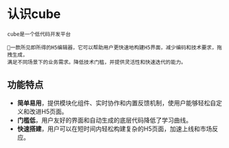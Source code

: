# 认识cube
```
cube是一个低代码开发平台

🎉一款所见即所得的H5编辑器，它可以帮助用户更快速地构建H5界面，减少编码和技术要求，拖拽生成，  
满足不同场景下的业务需求。降低技术门槛，并提供灵活性和快速迭代的能力。
```
## 功能特点
- **简单易用**，提供模块化组件、实时协作和内置反馈机制，使用户能够轻松自定义和改进H5页面。
- **门槛低**，用户友好的界面和自动生成的底层代码降低了学习曲线。
- **快速搭建**，用户可以在短时间内轻松构建复杂的H5页面，加速上线和市场反应。